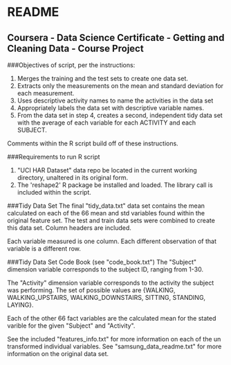 # README
## Coursera - Data Science Certificate - Getting and Cleaning Data - Course Project

###Objectives of script, per the instructions:
1. Merges the training and the test sets to create one data set.
2. Extracts only the measurements on the mean and standard deviation for each measurement. 
3. Uses descriptive activity names to name the activities in the data set
4. Appropriately labels the data set with descriptive variable names. 
5. From the data set in step 4, creates a second, independent tidy data set with the average of each variable for each ACTIVITY and each SUBJECT.

Comments within the R script build off of these instructions.

###Requirements to run R script
1. "UCI HAR Dataset" data repo be located in the current working directory, unaltered in its original form.
2. The 'reshape2' R package be installed and loaded. The library call is included within the script.

###Tidy Data Set
The final "tidy_data.txt" data set contains the mean calculated on each of the 66 mean and std variables found within the original feature set. The test and train data sets were combined to create this data set. Column headers are included.

Each variable measured is one column. Each different observation of that variable is a different row.

###Tidy Data Set Code Book (see "code_book.txt")
The "Subject" dimension variable corresponds to the subject ID, ranging from 1-30.

The "Activity" dimension variable corresponds to the activity the subject was performing. The set of possible values are {WALKING, WALKING_UPSTAIRS, WALKING_DOWNSTAIRS, SITTING, STANDING, LAYING}.

Each of the other 66 fact variables are the calculated mean for the stated varible for the given "Subject" and "Activity". 

See the included "features_info.txt" for more information on each of the un transformed individual variables. See "samsung_data_readme.txt" for more information on the original data set.
